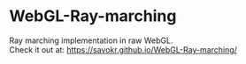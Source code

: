 # WebGL-Ray-marching
Ray marching implementation in raw WebGL.  
Check it out at: https://savokr.github.io/WebGL-Ray-marching/ 
